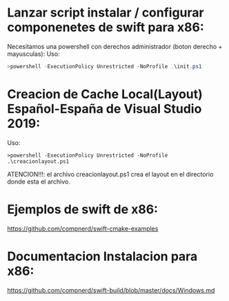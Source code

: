 Lanzar script instalar / configurar componenetes de swift para x86:
==============

Necesitamos una powershell con derechos administrador (boton derecho + mayusculas):
Uso:
```powershell
>powershell -ExecutionPolicy Unrestricted -NoProfile .\init.ps1
```

Creacion de Cache Local(Layout) Español-España de Visual Studio 2019:
==============
Uso:
```powerhsell
>powershell -ExecutionPolicy Unrestricted -NoProfile .\creacionlayout.ps1
```
ATENCION!!!: el archivo creacionlayout.ps1 crea el layout en el directorio donde esta el archivo.

Ejemplos de swift de x86:
==========
https://github.com/compnerd/swift-cmake-examples

Documentacion Instalacion para x86:
========
https://github.com/compnerd/swift-build/blob/master/docs/Windows.md
